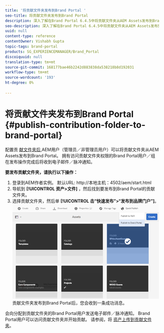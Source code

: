 ```yaml
---
title: '将贡献文件夹发布到Brand Portal '
seo-title: 将贡献文件夹发布到Brand Portal
description: 深入了解在Brand Portal 6.4.5中将贡献文件夹从AEM Assets发布到Brand Portal。
seo-description: 深入了解在Brand Portal 6.4.5中将贡献文件夹从AEM Assets发布到Brand Portal。
uuid: null
content-type: reference
contentOwner: Vishabh Gupta
topic-tags: brand-portal
products: SG_EXPERIENCEMANAGER/Brand_Portal
discoiquuid: null
translation-type: tm+mt
source-git-commit: 168177bae46b2242d883838da538218b8d192031
workflow-type: tm+mt
source-wordcount: '193'
ht-degree: 0%

---
```



# 将贡献文件夹发布到Brand Portal {#publish-contribution-folder-to-brand-portal}

配置贡 [献文件夹后](brand-portal-configure-contribution-folder-properties.md),AEM用户（管理员／非管理员用户）可以将贡献文件夹从AEM Assets发布到Brand Portal。 拥有访问贡献文件夹权限的Brand Portal用户／组在发布操作完成后将收到电子邮件／脉冲通知。

**要发布贡献文件夹，请执行以下操作：**

1. 登录到AEM作者实例。
默认URL: http://本地主机：4502/aem/start.html
1. 导航到 **[!UICONTROL 资产>文件]** ，然后找到要发布到Brand Portal的贡献文件夹。
1. 选择贡献文件夹，然后单 **[!UICONTROL 击“快速发布”>“发布到品牌门户”]**。
   ![](assets/publish-contribution-folder-to-bp.png)
贡献文件夹发布到Brand Portal后，您会收到一条成功消息。

会向分配到贡献文件夹的Brand Portal用户发送电子邮件／脉冲通知。 Brand Portal用户可以访问贡献文件夹并开始贡献。 请参阅，将 [资产上传到贡献文件夹](brand-portal-upload-assets-to-contribution-folder.md)。